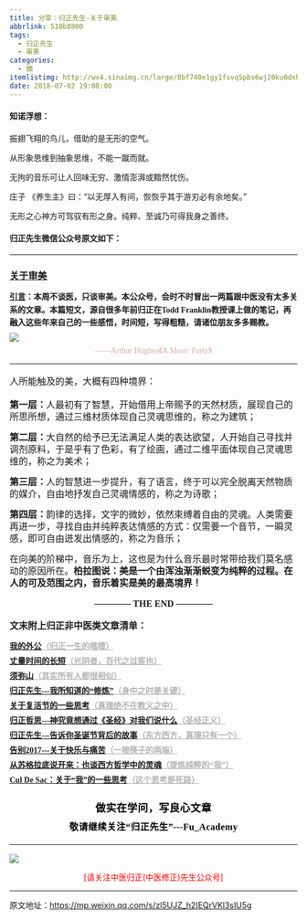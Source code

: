 ```yaml
---
title: 分享：归正先生-关于审美
abbrlink: 510b8800
tags:
  - 归正先生
  - 审美
categories:
  - 摘
itemlistimg: http://wx4.sinaimg.cn/large/8bf740e1gy1fsvq5pbs6wj20ku0dxh48.jpg
date: 2018-07-02 19:08:00
---
```


#### 知诺浮想：

振翅飞翔的鸟儿，借助的是无形的空气。

从形象思维到抽象思维，不能一蹴而就。

无拘的音乐可让人回味无穷、激情澎湃或黯然忧伤。

庄子 《养生主》曰：“以无厚入有间，恢恢乎其于游刃必有余地矣。”

无形之心神方可驾驭有形之身。纯粹、至诚乃可得我身之善终。


#### 归正先生微信公众号原文如下：
---

###  [关于审美](https://mp.weixin.qq.com/s/zl5UJZ_h2IEQrVKl3sIU5g "跳转至原文")

<div class="rich_media_content ">
                    <p style="line-height: 1.5em;margin-bottom: 5px;"><span style="font-family: 仿宋;font-size: 16px;text-align: justify;text-decoration: underline;white-space: pre-wrap;"><strong style="font-size: 14px;line-height: 1.6;">引言</strong></span><strong style="font-family: 仿宋;text-align: justify;white-space: pre-wrap;font-size: 14px;line-height: 1.6;">：</strong><strong style="font-family: 仿宋;text-align: justify;white-space: pre-wrap;font-size: 14px;line-height: 1.6;">本周不谈医，只谈审美。本公众号，会时不时冒出一两篇跟中医没有太多关系的文章。本篇短文，源自很多年前归正在Todd Franklin教授课上做的笔记，再融入这些年来自己的一些感悟，时间短，写得粗糙，请诸位朋友多多赐教。</strong></p><p style="margin-top: 5px;margin-bottom: 5px;line-height: normal;"><img style="clear: both; display: block; margin:auto;" src="http://wx4.sinaimg.cn/large/8bf740e1gy1fsvq5pbs6wj20ku0dxh48.jpg" data-type="jpeg" data-w="750" style="text-align: center;"  /></p><p style="margin-bottom: 10px;white-space: normal;text-align: center;margin-top: 5px;line-height: normal;"><span style="color: rgb(215, 171, 169);font-family: 仿宋;font-size: 14px;">——Arthur Hughes《A Music Party》</span></p><hr  /><p style="white-space: normal;text-align: left;margin-bottom: 10px;margin-top: 20px;line-height: 1.5em;"><span style="font-family: 仿宋;font-size: 16px;text-align: justify;">人所能触及的美，大概有四种境界：</span></p><p style="white-space: normal;text-align: left;margin-bottom: 10px;margin-top: 20px;line-height: 1.5em;"><strong><span style="font-family: 仿宋;font-size: 16px;text-align: justify;">第一层：</span></strong><span style="font-family: 仿宋;font-size: 16px;text-align: justify;">人最初有了智慧，开始借用上帝赐予的天然材质，展现自己的所思所想，通过三维材质体现自己灵魂思维的，称之为建筑；</span></p><p style="margin-top: 15px;margin-bottom: 15px;line-height: 1.5em;"><strong><span style="font-family: 仿宋;font-size: 16px;text-align: justify;">第二层：</span></strong><span style="font-family: 仿宋;font-size: 16px;text-align: justify;">大自然的给予已无法满足人类的表达欲望，人开始自己寻找并调剂原料，于是乎有了色彩，有了绘画，通过二维平面体现自己灵魂思维的，称之为美术；</span></p><p style="margin-top: 15px;margin-bottom: 15px;line-height: 1.5em;"><strong><span style="font-family: 仿宋;font-size: 16px;text-align: justify;">第三层：</span></strong><span style="font-family: 仿宋;font-size: 16px;text-align: justify;">人的智慧进一步提升，有了语言，终于可以完全脱离天然物质的媒介，自由地抒发自己灵魂情感的，称之为诗歌；</span></p><p style="margin-top: 15px;margin-bottom: 15px;line-height: 1.5em;"><strong><span style="font-family: 仿宋;font-size: 16px;text-align: justify;">第四层：</span></strong><span style="font-family: 仿宋;font-size: 16px;text-align: justify;">韵律的选择，文字的微妙，依然束缚着自由的灵魂。人类需要再进一步，寻找自由并纯粹表达情感的方式：仅需要一个音节，一瞬灵感，即可自由迸发出情感的，称之为音乐；</span></p><p style="margin-top: 15px;margin-bottom: 15px;line-height: 1.5em;"><span style="font-family: 仿宋;font-size: 16px;text-align: justify;">在向美的阶梯中，音乐为上，这也是为什么音乐最时常带给我们莫名感动的原因所在。<strong>柏拉图说：美是一个由浑浊渐渐蜕变为纯粹的过程。在人的可及范围之内，音乐着实是美的最高境界！</strong></span></p><p style="margin-top: 15px;margin-bottom: 15px;line-height: 1.5em;text-align: center;"><span style="font-family: 仿宋;font-size: 16px;text-align: justify;"><strong style="font-family: 仿宋;font-size: 16px;white-space: normal;text-align: justify;">———— THE&nbsp;END ————</strong></span></p><p style="text-align: justify;margin-top: 15px;margin-bottom: 15px;"><strong><span style="font-family: 仿宋;font-size: 16px;text-align: justify;">文末附上归正非中医类文章清单：</span></strong></p><p style="text-align: justify;margin-top: 5px;margin-bottom: 5px;line-height: 1.5em;"><span style="font-family: 仿宋;text-align: justify;text-decoration: underline;font-size: 14px;color: rgb(178, 178, 178);"><strong><a href="https://mp.weixin.qq.com/s?__biz=MzI5NzQzMzY5NQ==&amp;mid=2247483946&amp;idx=1&amp;sn=ea0bcd7f5add86208cff4173eadf6556&amp;chksm=ecb46d1adbc3e40cd0deb6d82999f4e138aeccfbcc696966f0eab5f4732075037fa7eb6caa07&amp;scene=21#wechat_redirect" target="_blank" style="font-family: 仿宋;text-align: justify;text-decoration: underline;font-size: 14px;">我的外公</a></strong></span><span style="color: rgb(178, 178, 178);font-family: 仿宋;text-align: justify;font-size: 14px;text-decoration: underline;"><strong>（归正一生的楷模）</strong><br  /></span></p><p style="text-align: justify;margin-top: 5px;margin-bottom: 5px;line-height: 1.5em;"><span style="font-family: 仿宋;text-align: justify;text-decoration: underline;font-size: 14px;color: rgb(178, 178, 178);"><strong><a href="https://mp.weixin.qq.com/s?__biz=MzI5NzQzMzY5NQ==&amp;mid=2247484083&amp;idx=1&amp;sn=084e4cabc57aa22ff5a5780e4d700a8a&amp;chksm=ecb46d83dbc3e495221f4652ffbd38d496b2f8028cd3eb7f180f5ddab1cefedbb5e13c26e550&amp;scene=21#wechat_redirect" target="_blank" style="font-family: 仿宋;text-align: justify;text-decoration: underline;font-size: 14px;">丈量时间的长短</a>（光阴者，百代之过客也）</strong></span><br  /></p><p style="text-align: justify;margin-top: 5px;margin-bottom: 5px;line-height: 1.5em;"><span style="font-family: 仿宋;text-align: justify;text-decoration: underline;font-size: 14px;color: rgb(178, 178, 178);"><strong><a href="https://mp.weixin.qq.com/s?__biz=MzI5NzQzMzY5NQ==&amp;mid=2247484080&amp;idx=1&amp;sn=51809d420a42817696022ddf63003bb4&amp;chksm=ecb46d80dbc3e496c41d9312594da891e5b4d2eec284c4975b60b3cd710546dd4f4c3a9ee4b5&amp;scene=21#wechat_redirect" target="_blank" style="font-family: 仿宋;text-align: justify;text-decoration: underline;font-size: 14px;">须弥山</a>（其实所有人都很相似）</strong></span><br  /></p><p style="text-align: justify;margin-top: 5px;margin-bottom: 5px;line-height: 1.5em;"><span style="font-family: 仿宋;text-align: justify;text-decoration: underline;font-size: 14px;color: rgb(178, 178, 178);"><strong><a href="https://mp.weixin.qq.com/s?__biz=MzI5NzQzMzY5NQ==&amp;mid=2247484065&amp;idx=1&amp;sn=6529850aef8f94867b432e60c5deadc4&amp;chksm=ecb46d91dbc3e487bef9ba1a3d92845566ac1edcd720100255cf4c05026c333e49e089705e17&amp;scene=21#wechat_redirect" target="_blank" style="font-family: 仿宋;text-align: justify;text-decoration: underline;font-size: 14px;">归正先生---我所知道的“修炼”</a>（身中之时是关键）</strong></span><br  /></p><p style="text-align: justify;margin-top: 5px;margin-bottom: 5px;line-height: 1.5em;"><span style="font-family: 仿宋;text-align: justify;text-decoration: underline;font-size: 14px;color: rgb(178, 178, 178);"><strong><a href="https://mp.weixin.qq.com/s?__biz=MzI5NzQzMzY5NQ==&amp;mid=2247484038&amp;idx=1&amp;sn=89b94252d5ce03d750a4c8a5c02c5724&amp;chksm=ecb46db6dbc3e4a0a7b9b07657ff0ad3bceedb40efbdc2f71b2df7cb5a0d88bf6c3571bd6746&amp;scene=21#wechat_redirect" target="_blank" style="font-family: 仿宋;text-align: justify;text-decoration: underline;font-size: 14px;">关于复活节的一些思考</a>（真理绝不在教义之中）</strong></span><br  /></p><p style="text-align: justify;margin-top: 5px;margin-bottom: 5px;line-height: 1.5em;"><span style="font-family: 仿宋;text-align: justify;text-decoration: underline;font-size: 14px;color: rgb(178, 178, 178);"><strong><a href="https://mp.weixin.qq.com/s?__biz=MzI5NzQzMzY5NQ==&amp;mid=2247484093&amp;idx=1&amp;sn=1f7467daa188fdf1e9fbf64c9c0216df&amp;chksm=ecb46d8ddbc3e49b67444e0300b2713f087b7aa3611e0939d24bac7e88ba1665ff936d89517d&amp;scene=21#wechat_redirect" target="_blank" style="font-family: 仿宋;text-align: justify;text-decoration: underline;font-size: 14px;">归正哲思---神究竟想通过《圣经》对我们说什么</a>（圣经正义）</strong></span><br  /></p><p style="text-align: justify;margin-top: 5px;margin-bottom: 5px;line-height: 1.5em;"><span style="font-family: 仿宋;text-align: justify;text-decoration: underline;font-size: 14px;color: rgb(178, 178, 178);"><strong><a href="https://mp.weixin.qq.com/s?__biz=MzI5NzQzMzY5NQ==&amp;mid=2247483991&amp;idx=1&amp;sn=ef55fc2509fd0960009f7f481e49367f&amp;chksm=ecb46d67dbc3e471baff1563266c0a68d0f614f95f394abdfcdd12b03ade90f9ce62bac5e9f5&amp;scene=21#wechat_redirect" target="_blank" style="font-family: 仿宋;text-align: justify;text-decoration: underline;font-size: 14px;">归正先生---告诉你圣诞节背后的故事</a>（东方西方，真理只有一个）</strong></span><br  /></p><p style="text-align: justify;margin-top: 5px;margin-bottom: 5px;line-height: 1.5em;"><span style="font-family: 仿宋;text-align: justify;text-decoration: underline;font-size: 14px;color: rgb(178, 178, 178);"><strong><a href="https://mp.weixin.qq.com/s?__biz=MzI5NzQzMzY5NQ==&amp;mid=2247483992&amp;idx=1&amp;sn=62ca1e6fa8d7b803266f8b9a3e9157dc&amp;chksm=ecb46d68dbc3e47e07d4b6481a0731567f99a91425b81543d3335e03b2a93ba00acfac18009f&amp;scene=21#wechat_redirect" target="_blank" style="font-family: 仿宋;text-align: justify;text-decoration: underline;font-size: 14px;">告别2017---关于快乐与痛苦</a>（一根筷子的两端）</strong></span><br  /></p><p style="text-align: justify;margin-top: 5px;margin-bottom: 5px;line-height: 1.5em;"><span style="font-family: 仿宋;text-align: justify;text-decoration: underline;font-size: 14px;color: rgb(178, 178, 178);"><strong><a href="https://mp.weixin.qq.com/s?__biz=MzI5NzQzMzY5NQ==&amp;mid=2247483938&amp;idx=1&amp;sn=fac0d164ecca07cf6300c1e0a44b1c9e&amp;chksm=ecb46d12dbc3e40461c2d4e1388d7764f34d5533ee88321cce01a6db602157ff4ca50f1dc796&amp;scene=21#wechat_redirect" target="_blank" style="font-family: 仿宋;text-align: justify;text-decoration: underline;font-size: 14px;">从苏格拉底说开来：也谈西方哲学中的灵魂</a>（提炼纯粹的“我”）</strong></span><br  /></p><p style="text-align: justify;margin-top: 5px;margin-bottom: 5px;line-height: 1.5em;"><span style="font-family: 仿宋;text-align: justify;text-decoration: underline;font-size: 14px;color: rgb(178, 178, 178);"><strong><a href="https://mp.weixin.qq.com/s?__biz=MzI5NzQzMzY5NQ==&amp;mid=2247483832&amp;idx=1&amp;sn=428a44ef5a7b776dbe99688fd57b1b24&amp;chksm=ecb46e88dbc3e79efdc16e7a29ff423191b34cf66e8fa397e115569f168162371274f2f12d49&amp;scene=21#wechat_redirect" target="_blank" style="font-family: 仿宋;text-align: justify;text-decoration: underline;font-size: 14px;">Cul De Sac：关于“我”的一些思考</a>（这个思考是死路）</strong></span></p><p style="margin-top: 15px;margin-bottom: 15px;white-space: normal;text-align: justify;"><span style="font-family: 仿宋;font-size: 16px;"></span></p><p style="margin-top: 25px;margin-bottom: 5px;font-size: 16px;white-space: normal;max-width: 100%;min-height: 1em;color: rgb(62, 62, 62);text-align: center;line-height: 1.75em;box-sizing: border-box !important;word-wrap: break-word !important;"><strong><span style="font-size: 18px;color: rgb(0, 0, 0);max-width: 100%;font-family: 仿宋;letter-spacing: 0.5px;box-sizing: border-box !important;word-wrap: break-word !important;">做实在学问，写良心文章</span></strong></p><p style="margin-top: 5px;margin-bottom: 15px;font-size: 16px;white-space: normal;max-width: 100%;min-height: 1em;color: rgb(62, 62, 62);line-height: 1.75em;text-align: center;box-sizing: border-box !important;word-wrap: break-word !important;"><strong><span style="color: rgb(0, 0, 0);max-width: 100%;font-family: 仿宋;letter-spacing: 0.5px;box-sizing: border-box !important;word-wrap: break-word !important;">敬请继续关注“归正先生”---Fu_Academy</span></strong></p><hr style="font-size: 16px;white-space: normal;max-width: 100%;color: rgb(62, 62, 62);box-sizing: border-box !important;word-wrap: break-word !important;"  />
					<img style="clear: both; display: block; margin:auto;" src="http://wx1.sinaimg.cn/mw690/8bf740e1gy1fgqt1hfuomj20hs0bzmyp.jpg" /><p style="text-align: center; color: red">[请关注中医归正(中医修正)先生公众号]</p><hr />
                </div>



原文地址：https://mp.weixin.qq.com/s/zl5UJZ_h2IEQrVKl3sIU5g
